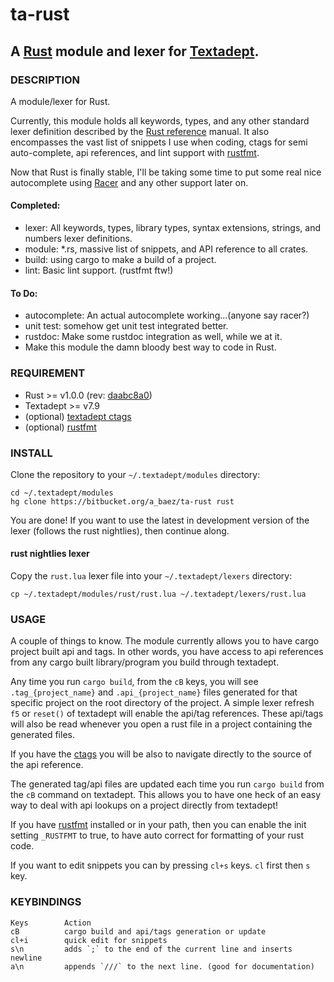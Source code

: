 # ta-rust
## A [Rust](http://www.rust-lang.org) module and lexer for [Textadept](http://foicica.com/textadept/).

### DESCRIPTION
A module/lexer for Rust.

Currently, this module holds all keywords, types, and any other standard lexer
definition described by the [Rust reference](http://doc.rust-lang.org/reference.html)
manual. It also encompasses the vast list of snippets I use when coding,
ctags for semi auto-complete, api references, and lint support with
[rustfmt](https://github.com/nrc/rustfmt).

Now that Rust is finally stable, I'll be taking some time to put some real nice
autocomplete using [Racer](https://github.com/phildawes/racer) and any other
support later on.

#### Completed:
*   lexer: All keywords, types, library types, syntax extensions, strings, and
numbers lexer definitions.
*   module: *.rs, massive list of snippets, and API reference to all crates.
*   build: using cargo to make a build of a project.
*   lint: Basic lint support. (rustfmt ftw!)

#### To Do:
*   autocomplete: An actual autocomplete working...(anyone say racer?)
*   unit test: somehow get unit test integrated better.
*   rustdoc: Make some rustdoc integration as well, while we at it.
*   Make this module the damn bloody best way to code in Rust.

### REQUIREMENT
*   Rust >= v1.0.0 (rev: [daabc8a0](https://github.com/rust-lang/rust/commit/daabc8a0c70693aaec3a424768ee216f59997acb))
*   Textadept >= v7.9
*   (optional) [textadept ctags](http://foicica.com/hg/ctags/)
*   (optional) [rustfmt](https://github.com/nrc/rustfmt)

### INSTALL
Clone the repository to your `~/.textadept/modules` directory:

```
cd ~/.textadept/modules
hg clone https://bitbucket.org/a_baez/ta-rust rust
```

You are done! If you want to use the latest in development version of the lexer
(follows the rust nightlies), then continue along.

#### rust nightlies lexer
Copy the `rust.lua` lexer file into your `~/.textadept/lexers` directory:

```
cp ~/.textadept/modules/rust/rust.lua ~/.textadept/lexers/rust.lua
```

### USAGE
A couple of things to know. The module currently allows you to have
cargo project built api and tags. In other words, you have access to api
references from any cargo built library/program you build through textadept.

Any time you run `cargo build`, from the `cB` keys, you will see
`.tag_{project_name}` and `.api_{project_name}` files generated for that
specific project on the root directory of the project.
A simple lexer refresh `f5` or `reset()` of textadept will enable the api/tag
references. These api/tags will also be read whenever you open a rust file in
a project containing the generated files.

If you have the [ctags](http://foicica.com/hg/ctags/) you will be also to
navigate directly to the source of the api reference.

The generated tag/api files are updated each time you run `cargo build`
from the `cB` command on textadept. This allows you to have one heck of an easy
way to deal with api lookups on a project directly from textadept!

If you have [rustfmt](https://github.com/nrc/rustfmt) installed or in your
path, then you can enable the init setting `_RUSTFMT` to true, to have auto
correct for formatting of your rust code.

If you want to edit snippets you can by pressing `cl+s` keys. `cl` first then
`s` key.

### KEYBINDINGS

    Keys        Action
    cB          cargo build and api/tags generation or update
    cl+i        quick edit for snippets
    s\n         adds `;` to the end of the current line and inserts newline
    a\n         appends `///` to the next line. (good for documentation)



